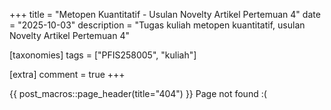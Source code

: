 +++
title = "Metopen Kuantitatif - Usulan Novelty Artikel Pertemuan 4"
date = "2025-10-03"
description = "Tugas kuliah metopen kuantitatif, usulan Novelty Artikel Pertemuan 4"

[taxonomies]
tags = ["PFIS258005", "kuliah"]

[extra]
comment = true
+++

<main class="not-found-header">
        {{ post_macros::page_header(title="404") }}
        <span>Page not found :(</span>
</main>

<!-- Nama: Firman Qashdus Sabil\
NIM: 250321830676

Anda dapat mendownload:
- pdf review Artikel: [disini $\rightarrow$ drive usulan novelty artikel pertemuan 4](https://drive.google.com/file/d/1KUldesPkKirXBFWJA09iSBEo40nByi09/view?usp=sharing)

# Usulan novelty
<iframe src="https://drive.google.com/file/d/1KUldesPkKirXBFWJA09iSBEo40nByi09/preview" width="100%" height="600" allow="autoplay" frameborder="0"></iframe> -->

